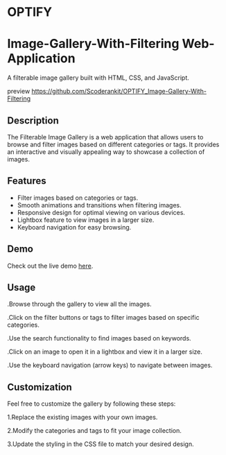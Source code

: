 # OPTIFY
# Image-Gallery-With-Filtering Web-Application
A filterable image gallery built with HTML, CSS, and JavaScript.

preview 
https://github.com/Scoderankit/OPTIFY_Image-Gallery-With-Filtering
## Description

The Filterable Image Gallery is a web application that allows users to browse and filter images based on different categories or tags. It provides an interactive and visually appealing way to showcase a collection of images.

## Features

- Filter images based on categories or tags.
- Smooth animations and transitions when filtering images.
- Responsive design for optimal viewing on various devices.
- Lightbox feature to view images in a larger size.
- Keyboard navigation for easy browsing.

## Demo

Check out the live demo [here]([https://github.com/Scoderankit/OPTIFY_Image-Gallery-With-Filtering]).


## Usage
.Browse through the gallery to view all the images.

.Click on the filter buttons or tags to filter images based on specific categories.

.Use the search functionality to find images based on keywords.

.Click on an image to open it in a lightbox and view it in a larger size.

.Use the keyboard navigation (arrow keys) to navigate between images.

## Customization
Feel free to customize the gallery by following these steps:

1.Replace the existing images with your own images.

2.Modify the categories and tags to fit your image collection.

3.Update the styling in the CSS file to match your desired design.
